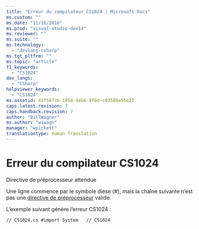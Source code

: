 ```yaml
---
title: "Erreur du compilateur CS1024 | Microsoft Docs"
ms.custom: ""
ms.date: "11/16/2016"
ms.prod: "visual-studio-dev14"
ms.reviewer: ""
ms.suite: ""
ms.technology: 
  - "devlang-csharp"
ms.tgt_pltfrm: ""
ms.topic: "article"
f1_keywords: 
  - "CS1024"
dev_langs: 
  - "CSharp"
helpviewer_keywords: 
  - "CS1024"
ms.assetid: 41f587cb-1958-4eb6-9f8d-c03500e55e21
caps.latest.revision: 7
caps.handback.revision: 7
author: "BillWagner"
ms.author: "wiwagn"
manager: "wpickett"
translationtype: Human Translation
---
```

# Erreur du compilateur CS1024
Directive de préprocesseur attendue  
  
 Une ligne commence par le symbole dièse \(\#\), mais la chaîne suivante n’est pas une [directive de préprocesseur](../../csharp/language-reference/preprocessor-directives/index.md) valide.  
  
 L’exemple suivant génère l’erreur CS1024 :  
  
```  
// CS1024.cs #import System   // CS1024  
```
